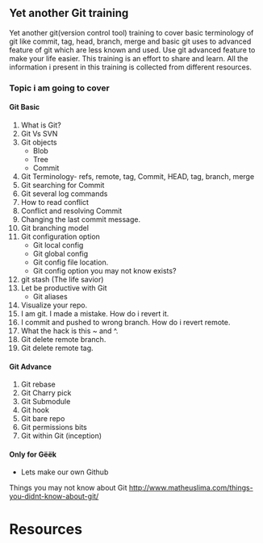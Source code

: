 ## Yet another Git training
Yet another git(version control tool) training to cover basic terminology of git
like commit, tag, head, branch, merge and basic git uses to advanced feature of
git which are less known and used. Use git advanced feature to make your life
easier. This training is an effort to share and learn. All the information i
present in this training is collected from different resources.

### Topic i am going to cover

#### Git Basic
1. What is Git?
2. Git Vs SVN
3. Git objects
    - Blob
    - Tree
    - Commit
3. Git Terminology- refs, remote, tag, Commit, HEAD, tag, branch, merge
4. Git searching for Commit
5. Git several log commands
6. How to read conflict
7. Conflict and resolving Commit
8. Changing the last commit message.
9. Git branching model
10. Git configuration option
    - Git local config
    - Git global config
    - Git config file location.
    - Git config option you may not know exists?
11. git stash (The life savior)
12. Let be productive with Git
    - Git aliases
13. Visualize your repo.
14. I am git. I made a mistake. How do i revert it.
14. I commit and pushed to wrong branch. How do i revert remote.
15. What the hack is this ~ and ^.
16. Git delete remote branch.
17. Git delete remote tag.


#### Git Advance
1. Git rebase
2. Git Charry pick
3. Git Submodule
4. Git hook
5. Git bare repo
6. Git permissions bits
7. Git within Git (inception)

#### Only for Gëëk
- Lets make our own Github

Things you may not know about Git
http://www.matheuslima.com/things-you-didnt-know-about-git/

# Resources
